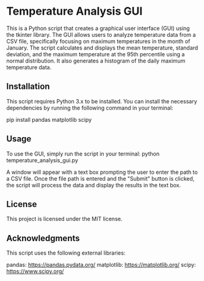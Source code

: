 # Temperature Analysis GUI
  This is a Python script that creates a graphical user interface (GUI) using the tkinter library. The GUI allows users to analyze temperature data from a CSV file, specifically focusing on maximum temperatures in the month of January. The script calculates and displays the mean temperature, standard deviation, and the maximum temperature at the 95th percentile using a normal distribution. It also generates a histogram of the daily maximum temperature data.

## Installation
  This script requires Python 3.x to be installed. You can install the necessary dependencies by running the following command in your terminal:
  
  pip install pandas matplotlib scipy

## Usage
To use the GUI, simply run the script in your terminal:
python temperature_analysis_gui.py

A window will appear with a text box prompting the user to enter the path to a CSV file. Once the file path is entered and the "Submit" button is clicked, the script will process the data and display the results in the text box.

## License
This project is licensed under the MIT license.

## Acknowledgments
This script uses the following external libraries:

pandas: https://pandas.pydata.org/
matplotlib: https://matplotlib.org/
scipy: https://www.scipy.org/



